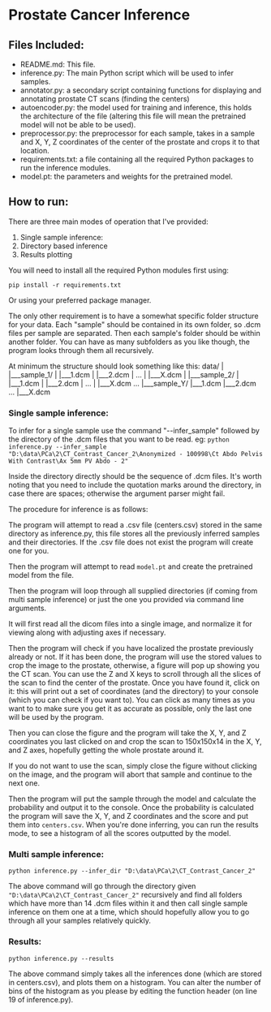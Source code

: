 # Prostate Cancer Inference

## Files Included:
- README.md: This file.
- inference.py: The main Python script which will be used to infer samples.
- annotator.py: a secondary script containing functions for displaying and annotating prostate CT scans (finding the centers)
- autoencoder.py: the model used for training and inference, this holds the architecture of the file (altering this file will mean the pretrained model will not be able to be used).
- preprocessor.py: the preprocessor for each sample, takes in a sample and X, Y, Z coordinates of the center of the prostate and crops it to that location.
- requirements.txt: a file containing all the required Python packages to run the inference modules.
- model.pt: the parameters and weights for the pretrained model.

## How to run:
There are three main modes of operation that I've provided:
1. Single sample inference:
2. Directory based inference
3. Results plotting

You will need to install all the required Python modules first using:

```pip install -r requirements.txt```

Or using your preferred package manager.

The only other requirement is to have a somewhat specific folder structure for your data. Each "sample" should be contained in its own folder, so .dcm files per sample are separated. Then each sample's folder should be within another folder. You can have as many subfolders as you like though, the program looks through them all recursively.

At minimum the structure should look something like this:
data/
|
|___sample_1/
|       |___1.dcm
|       |___2.dcm
|       ...
|       |___X.dcm
|
|___sample_2/
|       |___1.dcm
|       |___2.dcm
|       ...
|       |___X.dcm
...
|___sample_Y/
        |___1.dcm
        |___2.dcm
        ...
        |___X.dcm

### Single sample inference:
To infer for a single sample use the command "--infer_sample" followed by the directory of the .dcm files that you want to be read.
eg: 
    ```python inference.py --infer_sample "D:\data\PCa\2\CT_Contrast_Cancer_2\Anonymized - 100998\Ct Abdo Pelvis With Contrast\Ax 5mm PV Abdo - 2"```

Inside the directory directly should be the sequence of .dcm files. It's worth noting that you need to include the quotation marks around the directory, in case there are spaces; otherwise the argument parser might fail.

The procedure for inference is as follows:

The program will attempt to read a .csv file (centers.csv) stored in the same directory as inference.py, this file stores all the previously inferred samples and their directories. If the .csv file does not exist the program will create one for you.

Then the program will attempt to read `model.pt` and create the pretrained model from the file.

Then the program will loop through all supplied directories (if coming from multi sample inference) or just the one you provided via command line arguments.

It will first read all the dicom files into a single image, and normalize it for viewing along with adjusting axes if necessary.

Then the program will check if you have localized the prostate previously already or not. If it has been done, the program will use the stored values to crop the image to the prostate, otherwise, a figure will pop up showing you the CT scan. You can use the Z and X keys to scroll through all the slices of the scan to find the center of the prostate. Once you have found it, click on it: this will print out a set of coordinates (and the directory) to your console (which you can check if you want to). You can click as many times as you want to to make sure you get it as accurate as possible, only the last one will be used by the program.

Then you can close the figure and the program will take the X, Y, and Z coordinates you last clicked on and crop the scan to 150x150x14 in the X, Y, and Z axes, hopefully getting the whole prostate around it.

If you do not want to use the scan, simply close the figure without clicking on the image, and the program will abort that sample and continue to the next one.

Then the program will put the sample through the model and calculate the probability and output it to the console. Once the probability is calculated the program will save the X, Y, and Z coordinates and the score and put them into `centers.csv`. When you're done inferring, you can run the results mode, to see a histogram of all the scores outputted by the model.

### Multi sample inference:

```python inference.py --infer_dir "D:\data\PCa\2\CT_Contrast_Cancer_2"```

The above command will go through the directory given `"D:\data\PCa\2\CT_Contrast_Cancer_2"` recursively and find all folders which have more than 14 .dcm files within it and then call single sample inference on them one at a time, which should hopefully allow you to go through all your samples relatively quickly.

### Results:
```python inference.py --results```

The above command simply takes all the inferences done (which are stored in centers.csv), and plots them on a histogram. You can alter the number of bins of the histogram as you please by editing the function header (on line 19 of inference.py).